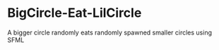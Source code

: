 # BigCircle-Eat-LilCircle
A bigger circle randomly eats randomly spawned smaller circles using SFML
